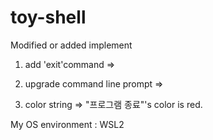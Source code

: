 # toy-shell
Modified or added implement
1. add 'exit'command
=> 

2. upgrade command line prompt
=>

3. color string
=> "프로그램 종료"'s color is red.  

My OS environment : WSL2
